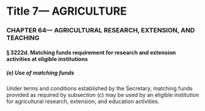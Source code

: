 
# Title 7— AGRICULTURE
### CHAPTER 64— AGRICULTURAL RESEARCH, EXTENSION, AND TEACHING
#### § 3222d. Matching funds requirement for research and extension activities at eligible institutions
##### (e) Use of matching funds

Under terms and conditions established by the Secretary, matching funds provided as required by subsection (c) may be used by an eligible institution for agricultural research, extension, and education activities.
